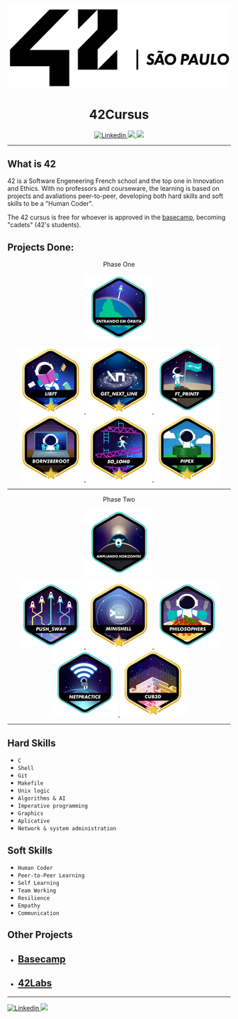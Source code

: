 <div align="center">
	<a href="https://www.42sp.org.br/">
		<img src="./img/42-saopaulo.png">
	</a>
	<h1> 42Cursus </h1>
</div>

<div align="center">
	<a href="https://www.linkedin.com/in/lucasdatiliocarderelli/">
    	<img alt="Linkedin" src="https://img.shields.io/badge/Lucas Datilio Carderelli-blue?style=flat&logo=Linkedin&logoColor=white" />
  	</a>
	<a href="https://github.com/LucasDatilioCarderelli" alt="login intra">
    	<img src="https://img.shields.io/badge/-ldatilio-gray?style=flat&logo=42&logoColor=white" />
	</a>
    <img src="https://img.shields.io/github/last-commit/LucasDatilioCarderelli/42cursus?color=blue">

</div>

---

## What is 42

42 is a Software Engeneering French school and the top one in Innovation and Ethics. With no professors and courseware, the learning is based on projects and avaliations peer-to-peer, developing both hard skills and soft skills to be a "Human Coder".

The 42 cursus is free for whoever is approved in the [basecamp](https://github.com/LucasDatilioCarderelli/42Basecamp), becoming "cadets" (42's students).

## Projects Done:

<div align="center">
			Phase One
	<p>
		<img src="./img/fase1.png" style="vertical-align: middle;">
	</p>
	<a alt="libft" href="https://github.com/LucasDatilioCarderelli/01-libft">
		<img src="./img/libft.png">
	</a>
	<a alt="get next line" href="https://github.com/LucasDatilioCarderelli/02-get_next_line">
		<img src="./img/gnl.png">
	</a>
	<a alt="ft_printf" href="https://github.com/LucasDatilioCarderelli/03-printf">
		<img src="./img/printf.png">
	</a>
	<br>
	<a alt="born2beRoot" href="https://github.com/LucasDatilioCarderelli/04-born2beRoot">
		<img src="./img/born2beroot.png">
	</a>
	<a alt="so_long" href="https://github.com/LucasDatilioCarderelli/05-so_long">
		<img src="./img/so_long.png">
	</a>
	<a alt="pipex" href="https://github.com/LucasDatilioCarderelli/06-pipex">
		<img src="./img/pipex.png">
	</a>
</div>

---

<div align="center">
	Phase Two
	<p>
		<img src="./img/phase_two.png" style="vertical-align: middle;">
	</p>
	<a alt="Push_swap" href="https://github.com/LucasDatilioCarderelli/07-push_swap">
		<img src="./img/push_swap.png">
	</a>
	<a alt="Minishell" href="https://github.com/LucasDatilioCarderelli/08-minishell">
		<img src="./img/minishell.png">
	</a>
	<a alt="Philosophers" href="https://github.com/LucasDatilioCarderelli/09-philosophers">
		<img src="./img/philosophers.png">
	</a>
	<a alt="Netpractice" href="https://github.com/LucasDatilioCarderelli/10-netpractice">
		<img src="./img/netpractice.png">
	</a>
	<a alt="Cub3d" href="https://github.com/LucasDatilioCarderelli/11-cub3d">
		<img src="./img/cub3d.png">
	</a>
</div>

---

## Hard Skills

* ``C``
* ``Shell``
* ``Git``
* ``Makefile``
* ``Unix logic``
* ``Algorithms & AI``
* ``Imperative programming``
* ``Graphics``
* ``Aplicative``
* ``Network & system administration``

## Soft Skills

* ``Human Coder``
* ``Peer-to-Peer Learning``
* ``Self Learning``
* ``Team Working``
* ``Resilience``
* ``Empathy``
* ``Communication``

## Other Projects

* ## [Basecamp](https://github.com/LucasDatilioCarderelli/42Basecamp)

* ## [42Labs](https://github.com/LucasDatilioCarderelli/42labs)

---

<a href="https://www.linkedin.com/in/lucasdatiliocarderelli/">
	<img alt="Linkedin" src="https://img.shields.io/badge/Lucas Datilio Carderelli-blue?style=flat&logo=Linkedin&logoColor=white" />
</a>
<a href="https://github.com/LucasDatilioCarderelli" alt="login intra">
	<img src="https://img.shields.io/badge/-ldatilio-gray?style=flat&logo=42&logoColor=white" />
</a>
